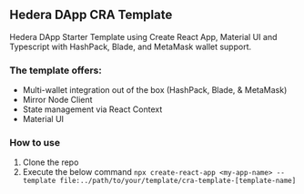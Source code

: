 ## Hedera DApp CRA Template
Hedera DApp Starter Template using Create React App, Material UI and Typescript with HashPack, Blade, and MetaMask wallet support.

### The template offers:
* Multi-wallet integration out of the box (HashPack, Blade, & MetaMask)
* Mirror Node Client
* State management via React Context
* Material UI

### How to use
1. Clone the repo
2. Execute the below command
```npx create-react-app <my-app-name> --template file:../path/to/your/template/cra-template-[template-name] ```
